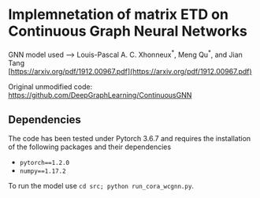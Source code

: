 # Implemnetation of matrix ETD on Continuous Graph Neural Networks
GNN model used --> Louis-Pascal A. C. Xhonneux<sup>\*</sup>, Meng Qu<sup>\*</sup>, and Jian Tang  
[https://arxiv.org/pdf/1912.00967.pdf](https://arxiv.org/pdf/1912.00967.pdf)

Original unmodified code:
https://github.com/DeepGraphLearning/ContinuousGNN


## Dependencies

The code has been tested under Pytorch 3.6.7 and requires the installation of the following packages and their dependencies

 - `pytorch==1.2.0`
 - `numpy==1.17.2`

To run the model use `cd src; python run_cora_wcgnn.py`.

